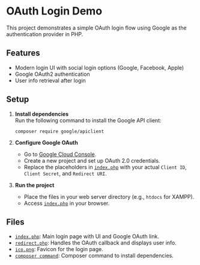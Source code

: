 # OAuth Login Demo

This project demonstrates a simple OAuth login flow using Google as the authentication provider in PHP.

## Features

- Modern login UI with social login options (Google, Facebook, Apple)
- Google OAuth2 authentication
- User info retrieval after login

## Setup

1. **Install dependencies**  
   Run the following command to install the Google API client:
   ```
   composer require google/apiclient
   ```

2. **Configure Google OAuth**  
   - Go to [Google Cloud Console](https://console.cloud.google.com/).
   - Create a new project and set up OAuth 2.0 credentials.
   - Replace the placeholders in [`index.php`](index.php) with your actual `Client ID`, `Client Secret`, and `Redirect URI`.

3. **Run the project**  
   - Place the files in your web server directory (e.g., `htdocs` for XAMPP).
   - Access [`index.php`](index.php) in your browser.

## Files

- [`index.php`](index.php): Main login page with UI and Google OAuth link.
- [`redirect.php`](redirect.php): Handles the OAuth callback and displays user info.
- [`ico.png`](ico.png): Favicon for the login page.
- [`composer command`](composer%20command): Composer command to install dependencies.
